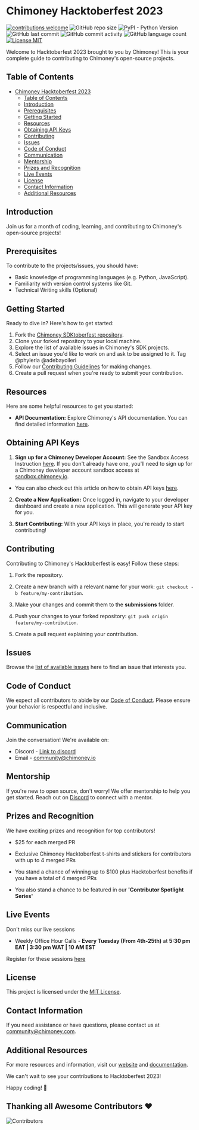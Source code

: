 # Chimoney Hacktoberfest 2023
[![contributions welcome](https://img.shields.io/badge/contributions-welcome-brightgreen.svg?style=flat)](https://github.com/Chimoney/chimoney-community-projects/issues)
![GitHub repo size](https://img.shields.io/github/repo-size/Chimoney/chimoney-community-projects.svg?color=purple&style=flat)
![PyPI - Python Version](https://img.shields.io/pypi/pyversions/Flask.svg?style=flat)
![GitHub last commit](https://img.shields.io/github/last-commit/Chimoney/chimoney-community-projects.svg?style=flat)
![GitHub commit activity](https://img.shields.io/github/commit-activity/w/Chimoney/chimoney-community-projects.svg?style=flat)
![GitHub language count](https://img.shields.io/github/languages/count/Chimoney/chimoney-community-projects.svg?style=flat)
[![License MIT](https://img.shields.io/badge/license-MIT-blue.svg?style=flat)](https://github.com/Chimoney/chimoney-community-projects/blob/master/LICENSE)


Welcome to Hacktoberfest 2023 brought to you by Chimoney! This is your complete guide to contributing to Chimoney's open-source projects.

## Table of Contents

- [Chimoney Hacktoberfest 2023](#chimoney-hacktoberfest-2023)
  - [Table of Contents](#table-of-contents)
  - [Introduction](#introduction)
  - [Prerequisites](#prerequisites)
  - [Getting Started](#getting-started)
  - [Resources](#resources)
  - [Obtaining API Keys](#obtaining-api-keys)
  - [Contributing](#contributing)
  - [Issues](#issues)
  - [Code of Conduct](#code-of-conduct)
  - [Communication](#communication)
  - [Mentorship](#mentorship)
  - [Prizes and Recognition](#prizes-and-recognition)
  - [Live Events](#live-events)
  - [License](#license)
  - [Contact Information](#contact-information)
  - [Additional Resources](#additional-resources)

## Introduction

Join us for a month of coding, learning, and contributing to Chimoney's open-source projects!

## Prerequisites

To contribute to the projects/issues, you should have:

- Basic knowledge of programming languages (e.g. Python, JavaScript).
- Familiarity with version control systems like Git.
- Technical Writing skills (Optional)

## Getting Started

Ready to dive in? Here's how to get started:

1. Fork the [Chimoney SDKtoberfest repository](https://github.com/Chimoney/chimoney-community-projects.git).
2. Clone your forked repository to your local machine.
3. Explore the list of available issues in Chimoney's SDK projects.
4. Select an issue you'd like to work on and ask to be assigned to it. Tag @phyleria @adebayoileri
5. Follow our [Contributing Guidelines](#contributing) for making changes.
6. Create a pull request when you're ready to submit your contribution.

## Resources

Here are some helpful resources to get you started:

- **API Documentation:** Explore Chimoney's API documentation. You can find detailed information [here](https://chimoney.readme.io/reference/introduction).
  

## Obtaining API Keys

1. **Sign up for a Chimoney Developer Account:** See the Sandbox Access Instruction [here](https://sandbox.chimoney.io/developers). If you don't already have one, you'll need to sign up for a Chimoney developer account sandbox access at [sandbox.chimoney.io](https://chimoney.readme.io/reference/sandbox-environment).

- You can also check out this article on how to obtain API keys [here](https://community-chimoney.hashnode.dev/getting-started-with-chimoneys-api-chiconnect).

2. **Create a New Application:** Once logged in, navigate to your developer dashboard and create a new application. This will generate your API key for you.

5. **Start Contributing:** With your API keys in place, you're ready to start contributing!


## Contributing

Contributing to Chimoney's Hacktoberfest is easy! Follow these steps:

1. Fork the repository.
2. Create a new branch with a relevant name for your work: `git checkout -b feature/my-contribution`.
3. Make your changes and commit them to the **submissions** folder.
4. Push your changes to your forked repository: `git push origin feature/my-contribution`.

5. Create a pull request explaining your contribution.

## Issues

Browse the [list of available issues](https://github.com/Chimoney/chimoney-community-projects/issues) here to find an issue that interests you.

## Code of Conduct

We expect all contributors to abide by our [Code of Conduct](chimoney-community-projects/CODE_OF_CONDUCT.md). Please ensure your behavior is respectful and inclusive.

## Communication

Join the conversation! We're available on:

- Discord - [Link to discord](https://discord.gg/Q3peDrPG95)
- Email - community@chimoney.io

## Mentorship

If you're new to open source, don't worry! We offer mentorship to help you get started. Reach out on [Discord](https://discord.gg/Q3peDrPG95) to connect with a mentor.

## Prizes and Recognition

We have exciting prizes and recognition for top contributors!

- $25 for each merged PR
- Exclusive Chimoney Hacktoberfest t-shirts and stickers for contributors with up to 4 merged PRs

- You stand a chance of winning up to $100 plus Hacktoberfest benefits if you have a total of 4 merged PRs

- You also stand a chance to be featured in our **'Contributor Spotlight Series'**

## Live Events

Don't miss our live sessions

- Weekly Office Hour Calls - **Every Tuesday (From 4th-25th)** at **5:30 pm EAT | 3:30 pm WAT | 10 AM EST**

Register for these sessions [here](https://forms.gle/aNyegaMbbuHtKoRV8)

## License

This project is licensed under the [MIT License](link-to-license).

## Contact Information

If you need assistance or have questions, please contact us at [community@chimoney.com](mailto:community@chimoney.com).

## Additional Resources

For more resources and information, visit our [website](https://chimoney.io/) and [documentation](https://chimoney.readme.io/reference/introduction).

We can't wait to see your contributions to Hacktoberfest 2023!

Happy coding! 🚀

## Thanking all Awesome Contributors :heart:
![Contributors](https://contrib.rocks/image?repo=Chimoney/chimoney-community-projects)
